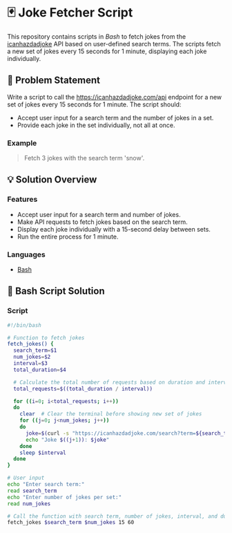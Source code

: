 # 🃏 Joke Fetcher Script

This repository contains scripts in *Bash* to fetch jokes from the [icanhazdadjoke](https://icanhazdadjoke.com/api) API based on user-defined search terms. The scripts fetch a new set of jokes every 15 seconds for 1 minute, displaying each joke individually.

## 📜 Problem Statement

Write a script to call the https://icanhazdadjoke.com/api endpoint for a new set of jokes every 15 seconds for 1 minute. The script should:
- Accept user input for a search term and the number of jokes in a set.
- Provide each joke in the set individually, not all at once.

### Example
> Fetch 3 jokes with the search term 'snow'.

## 💡 Solution Overview

### Features
- Accept user input for a search term and number of jokes.
- Make API requests to fetch jokes based on the search term.
- Display each joke individually with a 15-second delay between sets.
- Run the entire process for 1 minute.

### Languages
- [Bash](#bash-script-solution)

## 🐚 Bash Script Solution

### Script

```bash
#!/bin/bash

# Function to fetch jokes
fetch_jokes() {
  search_term=$1
  num_jokes=$2
  interval=$3
  total_duration=$4

  # Calculate the total number of requests based on duration and interval
  total_requests=$((total_duration / interval))

  for ((i=0; i<total_requests; i++))
  do
    clear  # Clear the terminal before showing new set of jokes
    for ((j=0; j<num_jokes; j++))
    do
      joke=$(curl -s "https://icanhazdadjoke.com/search?term=${search_term}" -H "Accept: application/json" | jq -r ".results[$j].joke")
      echo "Joke $((j+1)): $joke"
    done
    sleep $interval
  done
}

# User input
echo "Enter search term:"
read search_term
echo "Enter number of jokes per set:"
read num_jokes

# Call the function with search term, number of jokes, interval, and duration
fetch_jokes $search_term $num_jokes 15 60
